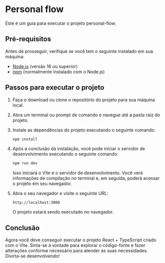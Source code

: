 # Personal flow

Este é um guia para executar o projeto personal-flow.

## Pré-requisitos

Antes de prosseguir, verifique se você tem o seguinte instalado em sua máquina:

- [Node.js](https://nodejs.org) (versão 16 ou superior)
- [npm](https://www.npmjs.com/) (normalmente instalado com o Node.js)

## Passos para executar o projeto

1. Faça o download ou clone o repositório do projeto para sua máquina local.

2. Abra um terminal ou prompt de comando e navegue até a pasta raiz do projeto.

3. Instale as dependências do projeto executando o seguinte comando:

   ```bash
   npm install
   ```

4. Após a conclusão da instalação, você pode iniciar o servidor de desenvolvimento executando o seguinte comando:

   ```bash
   npm run dev
   ```

   Isso iniciará o Vite e o servidor de desenvolvimento. Você verá informações de compilação no terminal e, em seguida, poderá acessar o projeto em seu navegador.

5. Abra o seu navegador e visite o seguinte URL:

   ```
   http://localhost:3000
   ```

   O projeto estará sendo executado no navegador.

## Conclusão

Agora você deve conseguir executar o projeto React + TypeScript criado com o Vite. Sinta-se à vontade para explorar o código-fonte e fazer alterações conforme necessário para atender às suas necessidades. Divirta-se desenvolvendo!